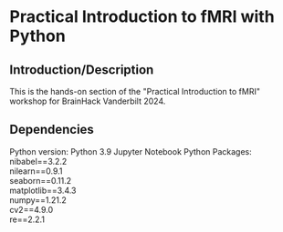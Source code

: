 # Practical Introduction to fMRI with Python

## Introduction/Description
This is the hands-on section of the "Practical Introduction to fMRI" workshop for BrainHack Vanderbilt 2024.

## Dependencies
Python version: Python 3.9
Jupyter Notebook
Python Packages:\
nibabel==3.2.2 \
nilearn==0.9.1\
seaborn==0.11.2\
matplotlib==3.4.3\
numpy==1.21.2\
cv2==4.9.0\
re==2.2.1
